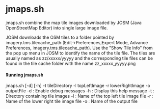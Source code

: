 jmaps.sh
===============
jmaps.sh combine the map tile images downloaded by JOSM (Java OpenStreetMap Editor) into single large image file.

JOSM downloads the OSM tiles to a folder pointed by imagery.tms.tilecache_path (Edit->Preferences,Expert Mode, Advance Preferences, imagery.tms.tilecache_path). Use the "Show Tile Info" from the pop up menu in JOSM to identify the name of the tile file. The tiles are usually named as zz/xxxxx/yyyyy and the corresponding tile files can be found in the tile cache folder with the name zz_xxxxx_yyyyy.png 

#### Running jmaps.sh
jmaps.sh [-d] [-h] -t tileDirectory -l topLeftImage -r lowerRightImage -o outputFile
         -d : Enable debug messages
         -h : Display this help message
         -t : Directory containing tile images
         -l : Name of the top left tile image file
         -r : Name of the lower right tile image file
         -o : Name of the output file
